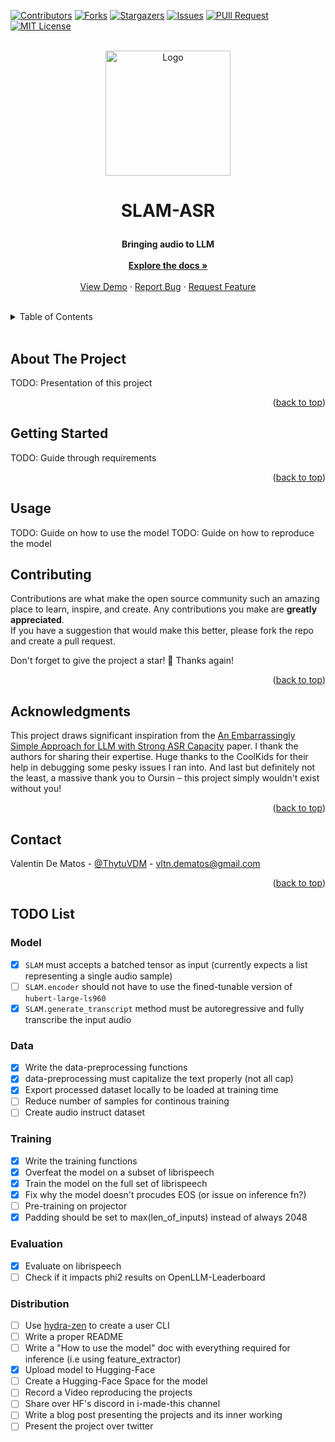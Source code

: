 <div id="top"></div>

[![Contributors][contributors-shield]][contributors-url]
[![Forks][forks-shield]][forks-url]
[![Stargazers][stars-shield]][stars-url]
[![Issues][issues-shield]][issues-url]
[![PUll Request][pr-shield]][pr-url]
[![MIT License][license-shield]][license-url]


<br />
<div align="center">
  <a href="https://github.com/Thytu/SLAM-ASR">
    <img src="https://i.ibb.co/CvLbGX6/SLAM-ASR-logo-v2.png" alt="Logo" width="200" height="200">
  </a>

  <h3 align="center" style="font-size: 200%">SLAM-ASR</h3>

  <p align="center">
    <b> Bringing audio to LLM </b>
    <br />
    <br />
    <a href="#usage"><strong>Explore the docs »</strong></a>
    <br />
    <br />
    <a href="#about-the-project">View Demo</a>
    · <a href="https://github.com/Thytu/SLAM-ASR/issues">Report Bug</a>
    · <a href="https://github.com/Thytu/SLAM-ASR/issues">Request Feature</a>
  </p>
</div>

<br/>

<details>
  <summary>Table of Contents</summary>
  <ol>
    <li><a href="#about-the-project">About The Project</a></li>
    <li><a href="#getting-started">Getting Started</a></li>
    <li><a href="#usage">Usage</a></li>
    <li><a href="#roadmap">Roadmap</a></li>
    <li><a href="#contributing">Contributing</a></li>
    <li><a href="#acknowledgments">Acknowledgments</a></li>
    <li><a href="#contact">Contact</a></li>
  </ol>
</details>

<br/>


## About The Project

TODO: Presentation of this project

<p align="right">(<a href="#top">back to top</a>)</p>


## Getting Started

TODO: Guide through requirements

<p align="right">(<a href="#top">back to top</a>)</p>


## Usage

TODO: Guide on how to use the model
TODO: Guide on how to reproduce the model

## Contributing

Contributions are what make the open source community such an amazing place to learn, inspire, and create. Any contributions you make are **greatly appreciated**.\
If you have a suggestion that would make this better, please fork the repo and create a pull request.

Don't forget to give the project a star! 🌟 Thanks again!

<p align="right">(<a href="#top">back to top</a>)</p>

## Acknowledgments

This project draws significant inspiration from the [An Embarrassingly Simple Approach for LLM with Strong ASR Capacity](https://arxiv.org/pdf/2402.08846.pdf) paper. I thank the authors for sharing their expertise. Huge thanks to the CoolKids for their  help in debugging some pesky issues I ran into. And last but definitely not the least, a massive thank you to Oursin – this project simply wouldn't exist without you!

<p align="right">(<a href="#top">back to top</a>)</p>



## Contact

Valentin De Matos - [@ThytuVDM](https://twitter.com/ThytuVDM) - vltn.dematos@gmail.com

<p align="right">(<a href="#top">back to top</a>)</p>


<!-- MARKDOWN LINKS & IMAGES -->
[contributors-shield]: https://img.shields.io/github/contributors/Thytu/SLAM-ASR.svg?style=for-the-badge
[contributors-url]: https://github.com/Thytu/SLAM-ASR/graphs/contributors
[pr-shield]: https://img.shields.io/github/issues-pr/Thytu/SLAM-ASR.svg?style=for-the-badge
[pr-url]: https://github.com/Thytu/SLAM-ASR/pulls
[issues]: https://img.shields.io/github/issues/Thytu/SLAM-ASR
[forks-shield]: https://img.shields.io/github/forks/Thytu/SLAM-ASR.svg?style=for-the-badge&
[forks-url]: https://github.com/Thytu/SLAM-ASR/network/members
[stars-shield]: https://img.shields.io/github/stars/Thytu/SLAM-ASR.svg?style=for-the-badge&
[stars-url]: https://github.com/Thytu/SLAM-ASR/stargazers
[issues-shield]: https://img.shields.io/github/issues/Thytu/SLAM-ASR.svg?style=for-the-badge&
[issues-url]: https://github.com/Thytu/SLAM-ASR/issues
[license-shield]: https://img.shields.io/github/license/Thytu/SLAM-ASR.svg?style=for-the-badge&
[license-url]: https://github.com/Thytu/SLAM-ASR/blob/master/LICENSE

## TODO List

### Model
- [X] `SLAM` must accepts a batched tensor as input (currently expects a list representing a single audio sample)
- [ ] `SLAM.encoder` should not have to use the fined-tunable version of `hubert-large-ls960`
- [X] `SLAM.generate_transcript` method must be autoregressive and fully transcribe the input audio

### Data
- [X] Write the data-preprocessing functions
- [X] data-preprocessing must capitalize the text properly (not all cap)
- [X] Export processed dataset locally to be loaded at training time
- [ ] Reduce number of samples for continous training
- [ ] Create audio instruct dataset

### Training
- [X] Write the training functions
- [X] Overfeat the model on a subset of librispeech
- [X] Train the model on the full set of librispeech
- [X] Fix why the model doesn't procudes EOS (or issue on inference fn?)
- [ ] Pre-training on projector
- [X] Padding should be set to max(len_of_inputs) instead of always 2048

### Evaluation
- [X] Evaluate on librispeech
- [ ] Check if it impacts phi2 results on OpenLLM-Leaderboard

### Distribution
- [ ] Use [hydra-zen](https://mit-ll-responsible-ai.github.io/hydra-zen/) to create a user CLI
- [ ] Write a proper README
- [ ] Write a "How to use the model" doc with everything required for inference (i.e using feature_extractor)
- [X] Upload model to Hugging-Face
- [ ] Create a Hugging-Face Space for the model
- [ ] Record a Video reproducing the projects
- [ ] Share over HF's discord in i-made-this channel
- [ ] Write a blog post presenting the projects and its inner working
- [ ] Present the project over twitter
